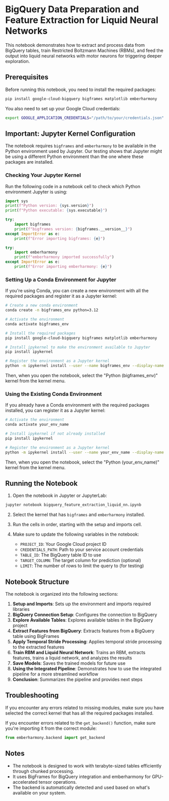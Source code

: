 # BigQuery Data Preparation and Feature Extraction for Liquid Neural Networks

This notebook demonstrates how to extract and process data from BigQuery tables, train Restricted Boltzmann Machines (RBMs), and feed the output into liquid neural networks with motor neurons for triggering deeper exploration.

## Prerequisites

Before running this notebook, you need to install the required packages:

```bash
pip install google-cloud-bigquery bigframes matplotlib emberharmony
```

You also need to set up your Google Cloud credentials:

```bash
export GOOGLE_APPLICATION_CREDENTIALS="/path/to/your/credentials.json"
```

## Important: Jupyter Kernel Configuration

The notebook requires `bigframes` and `emberharmony` to be available in the Python environment used by Jupyter. Our testing shows that Jupyter might be using a different Python environment than the one where these packages are installed.

### Checking Your Jupyter Kernel

Run the following code in a notebook cell to check which Python environment Jupyter is using:

```python
import sys
print(f"Python version: {sys.version}")
print(f"Python executable: {sys.executable}")

try:
    import bigframes
    print(f"bigframes version: {bigframes.__version__}")
except ImportError as e:
    print(f"Error importing bigframes: {e}")

try:
    import emberharmony
    print(f"emberharmony imported successfully")
except ImportError as e:
    print(f"Error importing emberharmony: {e}")
```

### Setting Up a Conda Environment for Jupyter

If you're using Conda, you can create a new environment with all the required packages and register it as a Jupyter kernel:

```bash
# Create a new conda environment
conda create -n bigframes_env python=3.12

# Activate the environment
conda activate bigframes_env

# Install the required packages
pip install google-cloud-bigquery bigframes matplotlib emberharmony

# Install ipykernel to make the environment available to Jupyter
pip install ipykernel

# Register the environment as a Jupyter kernel
python -m ipykernel install --user --name bigframes_env --display-name "Python (bigframes_env)"
```

Then, when you open the notebook, select the "Python (bigframes_env)" kernel from the kernel menu.

### Using the Existing Conda Environment

If you already have a Conda environment with the required packages installed, you can register it as a Jupyter kernel:

```bash
# Activate the environment
conda activate your_env_name

# Install ipykernel if not already installed
pip install ipykernel

# Register the environment as a Jupyter kernel
python -m ipykernel install --user --name your_env_name --display-name "Python (your_env_name)"
```

Then, when you open the notebook, select the "Python (your_env_name)" kernel from the kernel menu.

## Running the Notebook

1. Open the notebook in Jupyter or JupyterLab:

```bash
jupyter notebook bigquery_feature_extraction_liquid_nn.ipynb
```

2. Select the kernel that has `bigframes` and `emberharmony` installed.

3. Run the cells in order, starting with the setup and imports cell.

4. Make sure to update the following variables in the notebook:
   - `PROJECT_ID`: Your Google Cloud project ID
   - `CREDENTIALS_PATH`: Path to your service account credentials
   - `TABLE_ID`: The BigQuery table ID to use
   - `TARGET_COLUMN`: The target column for prediction (optional)
   - `LIMIT`: The number of rows to limit the query to (for testing)

## Notebook Structure

The notebook is organized into the following sections:

1. **Setup and Imports**: Sets up the environment and imports required libraries
2. **BigQuery Connection Setup**: Configures the connection to BigQuery
3. **Explore Available Tables**: Explores available tables in the BigQuery project
4. **Extract Features from BigQuery**: Extracts features from a BigQuery table using BigFrames
5. **Apply Temporal Stride Processing**: Applies temporal stride processing to the extracted features
6. **Train RBM and Liquid Neural Network**: Trains an RBM, extracts features, trains a liquid network, and analyzes the results
7. **Save Models**: Saves the trained models for future use
8. **Using the Integrated Pipeline**: Demonstrates how to use the integrated pipeline for a more streamlined workflow
9. **Conclusion**: Summarizes the pipeline and provides next steps

## Troubleshooting

If you encounter any errors related to missing modules, make sure you have selected the correct kernel that has all the required packages installed.

If you encounter errors related to the `get_backend()` function, make sure you're importing it from the correct module:

```python
from emberharmony.backend import get_backend
```

## Notes

- The notebook is designed to work with terabyte-sized tables efficiently through chunked processing.
- It uses BigFrames for BigQuery integration and emberharmony for GPU-accelerated tensor operations.
- The backend is automatically detected and used based on what's available on your system.